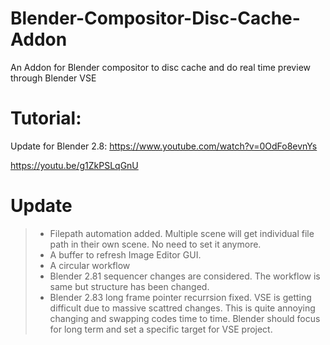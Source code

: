 # Blender-Compositor-Disc-Cache-Addon
An Addon for Blender compositor to disc cache and do real time preview through Blender VSE

# Tutorial: 
Update for Blender 2.8: 
https://www.youtube.com/watch?v=0OdFo8evnYs

https://youtu.be/g1ZkPSLqGnU

# Update
> - Filepath automation added. Multiple scene will get individual file path in their own scene. No need to set it anymore.
> - A buffer to refresh Image Editor GUI.
> - A circular workflow
> - Blender 2.81 sequencer changes are considered. The workflow is same but structure has been changed.
> - Blender 2.83 long frame pointer recurrsion fixed. VSE is getting difficult due to massive scattred changes. This is quite annoying changing and swapping codes time to time. Blender should focus for long term and set a specific target for VSE project.
